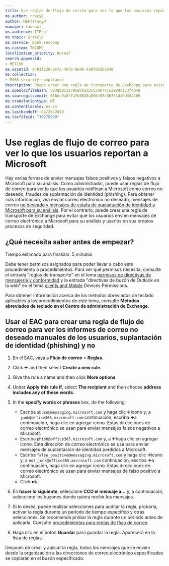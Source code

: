 ```yaml
---
title: Use reglas de flujo de correo para ver lo que los usuarios reportan a Microsoft
ms.author: tracyp
author: MSFTTracyP
manager: laurawi
ms.audience: ITPro
ms.topic: article
ms.service: O365-seccomp
ms.custom: TN2DMC
localization_priority: Normal
search.appverid:
- MET150
ms.assetid: 8401f520-8e7c-467b-9e06-4a9fdb2ba548
ms.collection:
- M365-security-compliance
description: Puede crear una regla de transporte de Exchange para evitar que los usuarios envíen mensajes de correo electrónico a Microsoft para su análisis y usarlos en sus propios procesos de seguridad.
ms.openlocfilehash: 5838b05327858cbad3c530674153989c173f4048
ms.sourcegitcommit: 686bc9a8f7a7b6810a096f07d36751d10d334409
ms.translationtype: MT
ms.contentlocale: es-ES
ms.lasthandoff: 02/26/2019
ms.locfileid: "30275990"
---
```

# <a name="use-mail-flow-rules-to-see-what-your-users-are-reporting-to-microsoft"></a>Use reglas de flujo de correo para ver lo que los usuarios reportan a Microsoft

Hay varias formas de enviar mensajes falsos positivos y falsos negativos a Microsoft para su análisis. Como administrador, puede usar reglas de flujo de correo para ver lo que los usuarios notifican a Microsoft como correo no deseado, fraudes de suplantación de identidad (phishing). Para obtener más información, vea enviar correo electrónico no deseado, mensajes de correo [no deseado y mensajes de estafa de suplantación de identidad a Microsoft para su análisis](submit-spam-non-spam-and-phishing-scam-messages-to-microsoft-for-analysis.md). Por el contrario, puede crear una regla de transporte de Exchange para evitar que los usuarios envíen mensajes de correo electrónico a Microsoft para su análisis y usarlos en sus propios procesos de seguridad.
  
## <a name="what-do-you-need-to-know-before-you-begin"></a>¿Qué necesita saber antes de empezar?

Tiempo estimado para finalizar: 5 minutos
  
Debe tener permisos asignados para poder llevar a cabo este procedimiento o procedimientos. Para ver qué permisos necesita, consulte el entrada "reglas de transporte" en el tema [permisos de directivas de mensajería y conformidad](http://technet.microsoft.com/library/ec4d3b9f-b85a-4cb9-95f5-6fc149c3899b.aspx) y la entrada "directivas de buzón de Outlook en la web" en el tema [clients and Mobile](http://technet.microsoft.com/library/57eca42a-5a7f-4c65-89f0-7a84f2dbea19.aspx) Devices Permissions. 
  
Para obtener información acerca de los métodos abreviados de teclado aplicables a los procedimientos de este tema, consulte **Métodos abreviados de teclado en el Centro de administración de Exchange**.
  
## <a name="use-the-eac-to-create-a-mail-flow-rule-to-view-users-manual-junk-phishing-and-not-junk-reports"></a>Usar el EAC para crear una regla de flujo de correo para ver los informes de correo no deseado manuales de los usuarios, suplantación de identidad (phishing) y no

1. En el EAC, vaya a **Flujo de correo** \> **Reglas**.
    
2. Click ![Agregar icono](media/ITPro-EAC-AddIcon.gif) and then select **Create a new rule**.
    
3. Give the rule a name and then click **More options**.
    
4. Under **Apply this rule if**, select **The recipient** and then choose **address includes any of these words**.
    
5. In the **specify words or phrases** box, do the following: 
    - Escriba `abuse@messaging.microsoft.com` y haga clic ![en agregar](media/ITPro-EAC-AddIcon.gif)icono y, a `junk@office365.microsoft.com` continuación, escriba ![y,](media/ITPro-EAC-AddIcon.gif)a continuación, haga clic en agregar icono. Estas direcciones de correo electrónico se usan para enviar mensajes falsos negativos a Microsoft.
    - Escriba `phish@office365.microsoft.com` y, a ![continuación,](media/ITPro-EAC-AddIcon.gif)haga clic en agregar icono. Esta dirección de correo electrónico se usa para enviar mensajes de suplantación de identidad perdidos a Microsoft.
    - Escriba `false_positive@messaging.microsoft.com` y haga clic ![en agregar](media/ITPro-EAC-AddIcon.gif)icono y, a `not_junk@office365.microsoft.com` continuación, escriba ![y,](media/ITPro-EAC-AddIcon.gif)a continuación, haga clic en agregar icono. Estas direcciones de correo electrónico se usan para enviar mensajes de falso positivo a Microsoft.
    - Click **ok**.
    
6. En **hacer lo siguiente**, seleccione **CCO el mensaje a...** y, a continuación, seleccione los buzones donde quiera recibir los mensajes. 
    
7. Si lo desea, puede realizar selecciones para auditar la regla, probarla, activar la regla durante un período de tiempo específico y otras selecciones. Se recomienda probar la regla durante un período antes de aplicarla. Consulte [procedimientos para reglas de flujo de correo](https://docs.microsoft.com/Exchange/policy-and-compliance/mail-flow-rules/mail-flow-rule-procedures). 
    
8. Haga clic en el botón **Guardar** para guardar la regla. Aparecerá en la lista de reglas. 
    
Después de crear y aplicar la regla, todos los mensajes que se envíen desde la organización a las direcciones de correo electrónico especificadas se copiarán en el buzón especificado.
  

